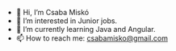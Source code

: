 - 👋 Hi, I’m Csaba Miskó
- 👀 I’m interested in Junior jobs.
- 🌱 I’m currently learning Java and Angular.
- 📫 How to reach me: csabamisko@gmail.com

<!---
Birbseye/Birbseye is a ✨ special ✨ repository because its `README.md` (this file) appears on your GitHub profile.
You can click the Preview link to take a look at your changes.
--->
